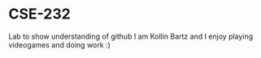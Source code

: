 # CSE-232
Lab to show understanding of github
I am Kollin Bartz and I enjoy playing videogames and doing work :)
